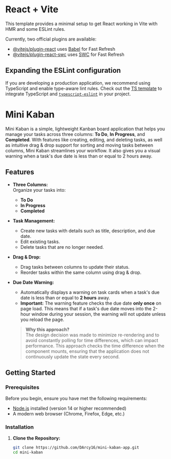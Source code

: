 # React + Vite

This template provides a minimal setup to get React working in Vite with HMR and some ESLint rules.

Currently, two official plugins are available:

- [@vitejs/plugin-react](https://github.com/vitejs/vite-plugin-react/blob/main/packages/plugin-react/README.md) uses [Babel](https://babeljs.io/) for Fast Refresh
- [@vitejs/plugin-react-swc](https://github.com/vitejs/vite-plugin-react-swc) uses [SWC](https://swc.rs/) for Fast Refresh

## Expanding the ESLint configuration

If you are developing a production application, we recommend using TypeScript and enable type-aware lint rules. Check out the [TS template](https://github.com/vitejs/vite/tree/main/packages/create-vite/template-react-ts) to integrate TypeScript and [`typescript-eslint`](https://typescript-eslint.io) in your project.

# Mini Kaban

Mini Kaban is a simple, lightweight Kanban board application that helps you manage your tasks across three columns: **To Do**, **In Progress**, and **Completed**. With features like creating, editing, and deleting tasks, as well as intuitive drag & drop support for sorting and moving tasks between columns, Mini Kaban streamlines your workflow. It also gives you a visual warning when a task's due date is less than or equal to 2 hours away.

## Features

- **Three Columns:**  
  Organize your tasks into:
  - **To Do**
  - **In Progress**
  - **Completed**

- **Task Management:**  
  - Create new tasks with details such as title, description, and due date.
  - Edit existing tasks.
  - Delete tasks that are no longer needed.

- **Drag & Drop:**  
  - Drag tasks between columns to update their status.
  - Reorder tasks within the same column using drag & drop.

- **Due Date Warning:**  
  - Automatically displays a warning on task cards when a task's due date is less than or equal to **2 hours** away.
  - **Important:** The warning feature checks the due date **only once** on page load. This means that if a task's due date moves into the 2-hour window during your session, the warning will not update unless you reload the page.
  
  > **Why this approach?**  
  > The design decision was made to minimize re-rendering and to avoid constantly polling for time differences, which can impact performance. This approach checks the time difference when the component mounts, ensuring that the application does not continuously update the state every second.
  
## Getting Started

### Prerequisites

Before you begin, ensure you have met the following requirements:
- [Node.js](https://nodejs.org/) installed (version 14 or higher recommended)
- A modern web browser (Chrome, Firefox, Edge, etc.)

### Installation

1. **Clone the Repository:**

   ```bash
   git clone https://github.com/DArcy16/mini-kaban-app.git
   cd mini-kaban


